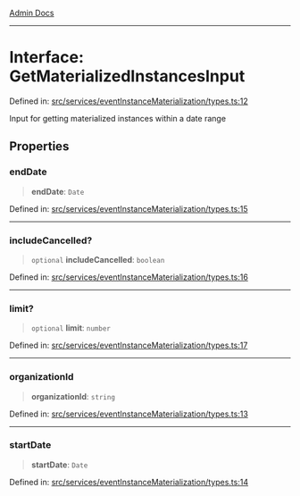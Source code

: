 [Admin Docs](/)

***

# Interface: GetMaterializedInstancesInput

Defined in: [src/services/eventInstanceMaterialization/types.ts:12](https://github.com/gautam-divyanshu/talawa-api/blob/7e7d786bbd7356b22a3ba5029601eed88ff27201/src/services/eventInstanceMaterialization/types.ts#L12)

Input for getting materialized instances within a date range

## Properties

### endDate

> **endDate**: `Date`

Defined in: [src/services/eventInstanceMaterialization/types.ts:15](https://github.com/gautam-divyanshu/talawa-api/blob/7e7d786bbd7356b22a3ba5029601eed88ff27201/src/services/eventInstanceMaterialization/types.ts#L15)

***

### includeCancelled?

> `optional` **includeCancelled**: `boolean`

Defined in: [src/services/eventInstanceMaterialization/types.ts:16](https://github.com/gautam-divyanshu/talawa-api/blob/7e7d786bbd7356b22a3ba5029601eed88ff27201/src/services/eventInstanceMaterialization/types.ts#L16)

***

### limit?

> `optional` **limit**: `number`

Defined in: [src/services/eventInstanceMaterialization/types.ts:17](https://github.com/gautam-divyanshu/talawa-api/blob/7e7d786bbd7356b22a3ba5029601eed88ff27201/src/services/eventInstanceMaterialization/types.ts#L17)

***

### organizationId

> **organizationId**: `string`

Defined in: [src/services/eventInstanceMaterialization/types.ts:13](https://github.com/gautam-divyanshu/talawa-api/blob/7e7d786bbd7356b22a3ba5029601eed88ff27201/src/services/eventInstanceMaterialization/types.ts#L13)

***

### startDate

> **startDate**: `Date`

Defined in: [src/services/eventInstanceMaterialization/types.ts:14](https://github.com/gautam-divyanshu/talawa-api/blob/7e7d786bbd7356b22a3ba5029601eed88ff27201/src/services/eventInstanceMaterialization/types.ts#L14)
